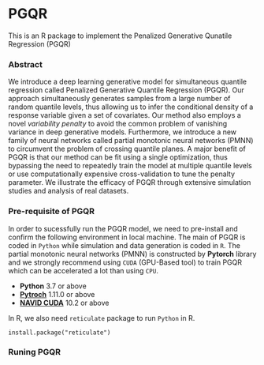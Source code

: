 # PGQR
This is an R package to implement the Penalized Generative Qunatile Regression (PGQR)

### Abstract 
We introduce a deep learning generative model for simultaneous quantile regression called Penalized Generative Quantile Regression (PGQR). Our approach simultaneously generates samples from a large number of random quantile levels, thus allowing us to infer the conditional density of a response variable given a set of covariates. Our method also employs a novel _variability penalty_ to avoid the common problem of vanishing variance in deep generative models. Furthermore, we introduce a new family of neural networks called partial monotonic neural networks (PMNN) to circumvent the problem of crossing quantile planes. A major benefit of PGQR is that our method can be fit using a single optimization, thus bypassing the need to repeatedly train the model at multiple quantile levels or use computationally expensive cross-validation to tune the penalty parameter. We illustrate the efficacy of PGQR through extensive simulation studies and analysis of real datasets.

### Pre-requisite of PGQR
In order to sucessfully run the PGQR model, we need to pre-install and confirm the following environment in local machine. The main of PGQR is coded in `Python` while simulation and data generation is coded in `R`. The partial monotonic neural networks (PMNN) is constructed by __Pytorch__ library and we strongly recommend using `CUDA` (GPU-Based tool) to train PGQR which can be accelerated a lot than using `CPU`.
- __Python__ 3.7 or above
- __[Pytroch](https://pytorch.org/)__ 1.11.0 or above
- __[NAVID CUDA](https://developer.nvidia.com/cuda-toolkit)__ 10.2 or above

In R, we also need `reticulate` package to run `Python` in R.
```
install.package("reticulate")
```

### Runing PGQR

